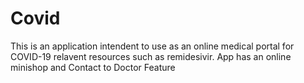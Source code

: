 # Covid
This is an application intendent to use as an online medical portal for COVID-19 relavent resources 
such as remidesivir.
App has an online minishop and Contact to Doctor Feature
